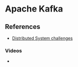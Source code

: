 # Apache Kafka

## References

- [Distributed System challenges](https://fly.io/dist-sys/)

### Videos

-
